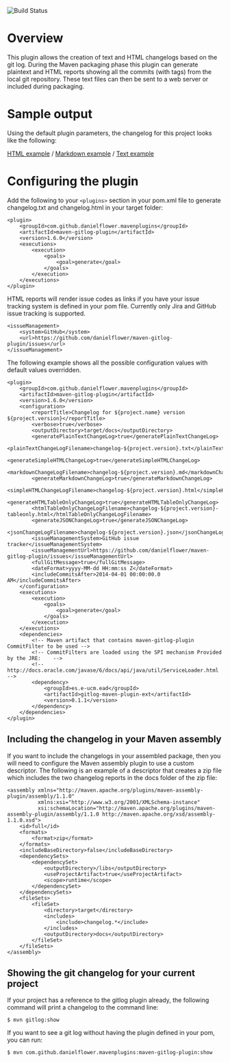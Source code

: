 ![Build Status](https://travis-ci.org/danielflower/maven-gitlog-plugin.png?branch=master)

Overview
========

This plugin allows the creation of text and HTML changelogs based on the git log. During the Maven packaging
phase this plugin can generate plaintext and HTML reports showing all the commits (with tags) from the local git
repository.  These text files can then be sent to a web server or included during packaging.

Sample output
=============

Using the default plugin parameters, the changelog for this project looks like the following:

[HTML example](http://danielflower.github.com/maven-gitlog-plugin/samples/changelog.html) /
[Markdown example](http://danielflower.github.com/maven-gitlog-plugin/samples/changelog.md) /
[Text example](http://danielflower.github.com/maven-gitlog-plugin/samples/changelog.txt)

Configuring the plugin
======================

Add the following to your `<plugins>` section in your pom.xml file to generate changelog.txt and changelog.html
in your target folder:

	<plugin>
		<groupId>com.github.danielflower.mavenplugins</groupId>
		<artifactId>maven-gitlog-plugin</artifactId>
		<version>1.6.0</version>
		<executions>
			<execution>
				<goals>
					<goal>generate</goal>
				</goals>
			</execution>
		</executions>
	</plugin>

HTML reports will render issue codes as links if you have your issue tracking system is defined in your pom file.
Currently only Jira and GitHub issue tracking is supported.

	<issueManagement>
		<system>GitHub</system>
		<url>https://github.com/danielflower/maven-gitlog-plugin/issues</url>
	</issueManagement>

The following example shows all the possible configuration values with default values overridden.

	<plugin>
		<groupId>com.github.danielflower.mavenplugins</groupId>
		<artifactId>maven-gitlog-plugin</artifactId>
		<version>1.6.0</version>
		<configuration>
			<reportTitle>Changelog for ${project.name} version ${project.version}</reportTitle>
			<verbose>true</verbose>
			<outputDirectory>target/docs</outputDirectory>
			<generatePlainTextChangeLog>true</generatePlainTextChangeLog>
			<plainTextChangeLogFilename>changelog-${project.version}.txt</plainTextChangeLogFilename>
			<generateSimpleHTMLChangeLog>true</generateSimpleHTMLChangeLog>
			<markdownChangeLogFilename>changelog-${project.version}.md</markdownChangeLogFilename>
			<generateMarkdownChangeLog>true</generateMarkdownChangeLog>
			<simpleHTMLChangeLogFilename>changelog-${project.version}.html</simpleHTMLChangeLogFilename>
			<generateHTMLTableOnlyChangeLog>true</generateHTMLTableOnlyChangeLog>
			<htmlTableOnlyChangeLogFilename>changelog-${project.version}-tableonly.html</htmlTableOnlyChangeLogFilename>
			<generateJSONChangeLog>true</generateJSONChangeLog>
			<jsonChangeLogFilename>changelog-${project.version}.json</jsonChangeLogFilename>
			<issueManagementSystem>GitHub issue tracker</issueManagementSystem>
			<issueManagementUrl>https://github.com/danielflower/maven-gitlog-plugin/issues</issueManagementUrl>
			<fullGitMessage>true</fullGitMessage>
			<dateFormat>yyyy-MM-dd HH:mm:ss Z</dateFormat>
			<includeCommitsAfter>2014-04-01 00:00:00.0 AM</includeCommitsAfter>
		</configuration>
		<executions>
			<execution>
				<goals>
					<goal>generate</goal>
				</goals>
			</execution>
		</executions>
		<dependencies>
			<!-- Maven artifact that contains maven-gitlog-plugin CommitFilter to be used -->
			<!-- CommitFilters are loaded using the SPI mechanism Provided by the JRE:    -->
			<!-- http://docs.oracle.com/javase/6/docs/api/java/util/ServiceLoader.html    -->
			<dependency>
				<groupId>es.e-ucm.ead</groupId>
				<artifactId>gitlog-maven-plugin-ext</artifactId>
				<version>0.1.1</version>
			</dependency>
		</dependencies>
	</plugin>

Including the changelog in your Maven assembly
----------------------------------------------

If you want to include the changelogs in your assembled package, then you will need to configure the Maven
assembly plugin to use a custom descriptor.  The following is an example of a descriptor that creates a zip
file which includes the two changelog reports in the docs folder of the zip file:

	<assembly xmlns="http://maven.apache.org/plugins/maven-assembly-plugin/assembly/1.1.0"
			  xmlns:xsi="http://www.w3.org/2001/XMLSchema-instance"
			  xsi:schemaLocation="http://maven.apache.org/plugins/maven-assembly-plugin/assembly/1.1.0 http://maven.apache.org/xsd/assembly-1.1.0.xsd">
		<id>full</id>
		<formats>
			<format>zip</format>
		</formats>
		<includeBaseDirectory>false</includeBaseDirectory>
		<dependencySets>
			<dependencySet>
				<outputDirectory>/libs</outputDirectory>
				<useProjectArtifact>true</useProjectArtifact>
				<scope>runtime</scope>
			</dependencySet>
		</dependencySets>
		<fileSets>
			<fileSet>
				<directory>target</directory>
				<includes>
					<include>changelog.*</include>
				</includes>
				<outputDirectory>docs</outputDirectory>
			</fileSet>
		</fileSets>
	</assembly>

Showing the git changelog for your current project
--------------------------------------------

If your project has a reference to the gitlog plugin already, the following command will print
a changelog to the command line:

	$ mvn gitlog:show

If you want to see a git log without having the plugin defined in your pom, you can run:

	$ mvn com.github.danielflower.mavenplugins:maven-gitlog-plugin:show
